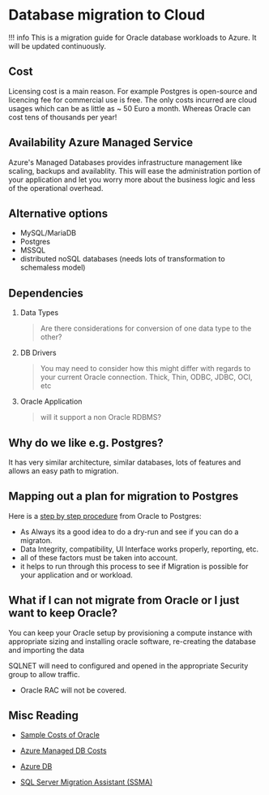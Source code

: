 # Database migration to Cloud

!!! info
    This is a migration guide for Oracle database workloads to Azure. It will be updated continuously.

## Cost

Licensing cost is a main reason. For example Postgres is open-source and licencing fee for commercial use is free. The only costs incurred are cloud usages which can be as little as ~ 50 Euro a month. Whereas Oracle can cost tens of thousands per year!

## Availability Azure Managed Service

Azure's Managed Databases provides infrastructure management like scaling, backups and availablity. This will ease the administration portion of your application and let you worry more about the business logic and less of the operational overhead.

## Alternative options

* MySQL/MariaDB
* Postgres
* MSSQL
* distributed noSQL databases (needs lots of transformation to schemaless model)

## Dependencies

1. Data Types
   >Are there considerations for conversion of one data type to the other?
2. DB Drivers
   >You may need to consider how this might differ with regards to your current Oracle connection. Thick, Thin, ODBC, JDBC, OCI, etc
3. Oracle Application
   >will it support a non Oracle RDBMS?

## Why do we like e.g. Postgres?

It has very similar architecture, similar databases, lots of features and allows an easy path to migration.

## Mapping out a plan for migration to Postgres

Here is a [step by step procedure](https://docs.microsoft.com/en-us/azure/dms/tutorial-oracle-azure-postgresql-online) from Oracle to Postgres:

- As Always its a good idea to do a dry-run and see if you can do a migraton.
- Data Integrity, compatibility, UI Interface works properly, reporting, etc.  
- all of these factors must be taken into account.
- it helps to run through this process to see if Migration is possible for your application and or workload.

## What if I can not migrate from Oracle or I just want to keep Oracle?
You can keep your Oracle setup by provisioning a compute instance with appropriate sizing and installing oracle software, re-creating the database and importing the data

SQLNET will need to configured and opened in the appropriate Security group to allow traffic.

* Oracle RAC will not be covered.

## Misc Reading

- [Sample Costs of Oracle](https://dzone.com/articles/postgresql-vs-oracle-difference-in-costs-ease-of-u)
- [Azure Managed DB Costs](https://azure.microsoft.com/en-us/pricing/details/postgresql/server/)
- [Azure DB](https://azure.microsoft.com/en-us/product-categories/databases/)

- [SQL Server Migration Assistant (SSMA)](https://datamigration.microsoft.com/scenario/oracle-to-azuresqldb?step=1)
